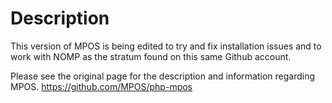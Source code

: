 Description
===========

This version of MPOS is being edited to try and fix installation issues and to work with NOMP as the stratum found on this same Github account.

Please see the original page for the description and information regarding MPOS. https://github.com/MPOS/php-mpos